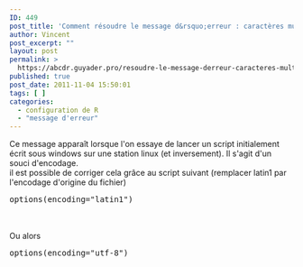 ```yaml
---
ID: 449
post_title: 'Comment résoudre le message d&rsquo;erreur : caractères multioctets incorrects ?'
author: Vincent
post_excerpt: ""
layout: post
permalink: >
  https://abcdr.guyader.pro/resoudre-le-message-derreur-caracteres-multioctets-incorrects/
published: true
post_date: 2011-11-04 15:50:01
tags: [ ]
categories:
  - configuration de R
  - "message d'erreur"
---
```

Ce message apparaît lorsque l'on essaye de lancer un script initialement écrit sous windows sur une station linux (et inversement).
Il s'agit d'un souci d'encodage.
 <br />
il est possible de corriger cela grâce au script suivant (remplacer latin1 par l'encodage d'origine du fichier) 
<br /><pre lang="rsplus">options(encoding="latin1")</pre>  
<br />Ou alors <br />
<pre lang="rsplus">options(encoding="utf-8")</pre>